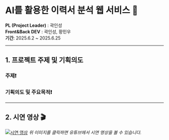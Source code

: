 # AI를 활용한 이력서 분석 웹 서비스 📝

**PL (Project Leader)** : 곽인성  
**Front&Back DEV** : 곽인성, 황민우  
**기간**: 
2025.6.2 ~ 2025.6.25

---

## 1. 프로젝트 주제 및 기획의도

### 주제❗

### 기획의도 및 주요목적❗️

---

## 2. 시연 영상 🎬

[![시연 영상](https://img.youtube.com/vi/dt09k8fjOZM/0.jpg)](https://www.youtube.com/watch?v=dt09k8fjOZM)
*위 이미지를 클릭하면 유튜브에서 시연 영상을 볼 수 있습니다.*

